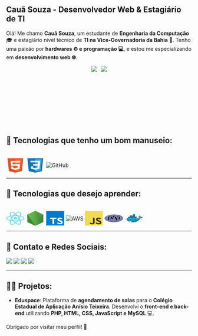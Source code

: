 ## Cauã Souza - Desenvolvedor Web & Estagiário de TI

Olá! Me chamo **Cauã Souza**, um estudante de **Engenharia da Computação** 🎓 e estagiário nível técnico de **TI na Vice-Governadoria da Bahia** 🏢. Tenho uma paixão por **hardwares ⚙️ e programação 💻**, e estou me especializando em **desenvolvimento web 🌐**.

<div style="display: flex; justify-content: center; gap: 10px;">
     <img height="160em" src="https://github-readme-stats.vercel.app/api?username=cauaszdev&show_icons=true&theme=chartreuse-dark"/>
     <img height="160em" src="https://github-readme-stats.vercel.app/api/top-langs/?username=cauaszdev&layout=compact&theme=chartreuse-dark"/>
</div>

## 🚀 Tecnologias que tenho um bom manuseio:

<div style="display: inline_block"><br>
  <img align="center" alt="HTML" height="40" width="50" src="https://raw.githubusercontent.com/devicons/devicon/master/icons/html5/html5-original.svg">
  <img align="center" alt="CSS" height="40" width="50" src="https://raw.githubusercontent.com/devicons/devicon/master/icons/css3/css3-original.svg">
  <img align="center" alt="GitHub" height="40" width="50" src="https://icongr.am/simple/github.svg?size=50&color=ffffff">
</div>

---

## 📌 Tecnologias que desejo aprender:

<div style="display: inline_block"><br>
  <img align="center" alt="React" height="40" width="50" src="https://raw.githubusercontent.com/devicons/devicon/master/icons/react/react-original.svg">
  <img align="center" alt="Node.js" height="40" width="50" src="https://raw.githubusercontent.com/devicons/devicon/master/icons/nodejs/nodejs-original.svg">
  <img align="center" alt="TypeScript" height="40" width="50" src="https://raw.githubusercontent.com/devicons/devicon/master/icons/typescript/typescript-original.svg">
  <img align="center" alt="AWS" height="40" width="50" src="https://cdn.jsdelivr.net/gh/devicons/devicon/icons/amazonwebservices/amazonwebservices-original-wordmark.svg">
  <img align="center" alt="JavaScript" height="40" width="50" src="https://raw.githubusercontent.com/devicons/devicon/master/icons/javascript/javascript-original.svg">
  <img align="center" alt="PHP" height="40" width="50" src="https://raw.githubusercontent.com/devicons/devicon/master/icons/php/php-original.svg">
  <img align="center" alt="Docker" height="40" width="50" src="https://raw.githubusercontent.com/devicons/devicon/master/icons/docker/docker-original.svg">
</div>

---

## 📲 Contato e Redes Sociais:
 
<div> 
  <a href="https://instagram.com/sz.07_" target="_blank"><img src="https://img.shields.io/badge/-Instagram-%23E4405F?style=for-the-badge&logo=instagram&logoColor=white"></a>
  <a href="mailto:cauaszdev@gmail.com"><img src="https://img.shields.io/badge/-Gmail-%23333?style=for-the-badge&logo=gmail&logoColor=white"></a>
  <a href="https://www.linkedin.com/in/cauaszdev" target="_blank"><img src="https://img.shields.io/badge/-LinkedIn-%230077B5?style=for-the-badge&logo=linkedin&logoColor=white"></a>  
  <a href="https://portfoliocauasouza.free.nf/?i=1" target="_blank"><img src="https://img.shields.io/badge/-Portfólio-%23007ACC?style=for-the-badge&logo=web&logoColor=white"></a>  
</div>

---

## 🧑‍💻 Projetos:

- **Eduspace**: Plataforma de **agendamento de salas** para o **Colégio Estadual de Aplicação Anísio Teixeira**. Desenvolvi o **front-end e back-end** utilizando **PHP, HTML, CSS, JavaScript e MySQL** 💻.  

Obrigado por visitar meu perfil! 🚀

